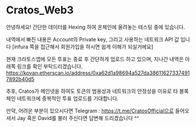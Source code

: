 # Cratos_Web3

안녕하세요!
간단한 데이터를 Hexing 하여 온체인에 올려놓는 테스팅 중에 있습니다.

내역에서 빠진 내용은 Account의 Private key, 그리고 사용하는 네트워크 API 값 입니다 
[infura 쪽을 접근해서 회원가입을 하시면 쉽게 이해가 되실거에요]

현재 크라토스앱에 모든 투표는 종료 후 간단하게 업로드 하고 있으며, 
지나간 내역은 아래쪽 링크를 확인 부탁드리겠습니다.
https://kovan.etherscan.io/address/0xa62d1a98694a527da386116273374917892b40d5

추후, Cratos가 메인넷을 하여도 토큰의 범용성과 네트워크의 안정성을 이유로
타 블록체인 네트워크에 중복적인 투표 업로드를 기대합니다.

만약, 어려운 부분이 있으시다면 
Telegram : https://t.me/CratosOfficial으로 들어오셔서 
Jay 혹은 David를 불러 주신다면 답변해 드리겠습니다 ^^
